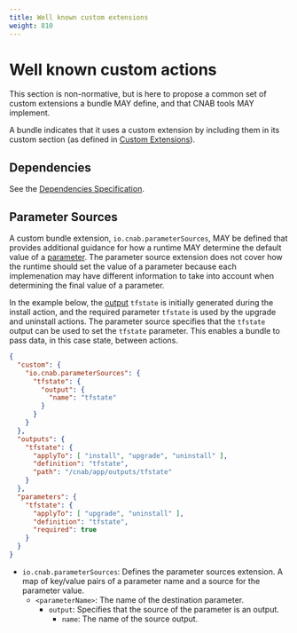 ```yaml
---
title: Well known custom extensions
weight: 810
---
```


# Well known custom actions

This section is non-normative, but is here to propose a common set of custom extensions a bundle MAY define, and that CNAB tools MAY implement.

A bundle indicates that it uses a custom extension by including them in its custom section (as defined in [Custom Extensions](101-bundle-json.md#custom-extensions)).

## Dependencies

See the [Dependencies Specification](500-CNAB-dependencies.md).

## Parameter Sources

A custom bundle extension, `io.cnab.parameterSources`, MAY be defined that provides additional guidance for how a runtime MAY determine the default value of a [parameter][parameter]. The parameter source extension does not cover how the runtime should set the value of a parameter because each implemenation may have different information to take into account when determining the final value of a parameter.

In the example below, the [output][output] `tfstate` is initially generated during the install action, and the required parameter `tfstate` is used by the upgrade and uninstall actions. The parameter source specifies that the `tfstate` output can be used to set the `tfstate` parameter. This enables a bundle to pass data, in this case state, between actions.

```json
{
  "custom": {
    "io.cnab.parameterSources": {
      "tfstate": {
        "output": {
          "name": "tfstate"
        }
      }
    }
  },
  "outputs": {
    "tfstate": {
      "applyTo": [ "install", "upgrade", "uninstall" ],
      "definition": "tfstate",
      "path": "/cnab/app/outputs/tfstate"
    }
  },
  "parameters": {
    "tfstate": {
      "applyTo": [ "upgrade", "uninstall" ],
      "definition": "tfstate",
      "required": true
    }
  }
}
```

- `io.cnab.parameterSources`: Defines the parameter sources extension. A map of key/value pairs of a parameter name and a source for the parameter value.
  - `<parameterName>`: The name of the destination parameter.
    - `output`: Specifies that the source of the parameter is an output.
      - `name`: The name of the source output.

[parameter]: 101-bundle-json.md#parameters
[output]: 101-bundle-json.md#outputs
